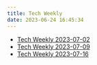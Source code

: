 ```yaml
---
title: Tech Weekly
date: 2023-06-24 16:45:34
---
```


- [Tech Weekly 2023-07-02](/tech-weeklys/tech-weekly-2023-07-02.html)
- [Tech Weekly 2023-07-09](/tech-weeklys/tech-weekly-2023-07-09.html)
- [Tech Weekly 2023-07-16](/tech-weeklys/tech-weekly-2023-07-16.html)
